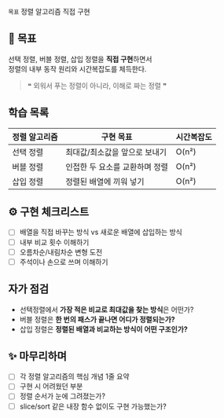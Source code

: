 `목표` 정렬 알고리즘 직접 구현

## 📌 목표

선택 정렬, 버블 정렬, 삽입 정렬을 **직접 구현**하면서  
정렬의 내부 동작 원리와 시간복잡도를 체득한다.

> ❝ 외워서 푸는 정렬이 아니라, 이해로 짜는 정렬 ❞

## 학습 목록

| 정렬 알고리즘 | 구현 목표 | 시간복잡도 |
|---------------|------------|-------------|
| 선택 정렬 | 최대값/최소값을 앞으로 보내기 | O(n²) |
| 버블 정렬 | 인접한 두 요소를 교환하며 정렬 | O(n²) |
| 삽입 정렬 | 정렬된 배열에 끼워 넣기 | O(n²) |

## ⚙️ 구현 체크리스트

- [ ] 배열을 직접 바꾸는 방식 vs 새로운 배열에 삽입하는 방식
- [ ] 내부 비교 횟수 이해하기
- [ ] 오름차순/내림차순 변형 도전
- [ ] 주석이나 손으로 쓰며 이해하기
## 자가 점검

- 선택정렬에서 **가장 적은 비교로 최대값을 찾는 방식**은 어떤가?
- 버블 정렬은 **한 번의 패스가 끝나면 어디가 정렬되는가?**
- 삽입 정렬은 **정렬된 배열과 비교하는 방식이 어떤 구조인가?**

## ✨ 마무리하며

- [ ] 각 정렬 알고리즘의 핵심 개념 1줄 요약
- [ ] 구현 시 어려웠던 부분
- [ ] 정렬 순서가 눈에 그려졌는가?
- [ ] slice/sort 같은 내장 함수 없이도 구현 가능했는가?